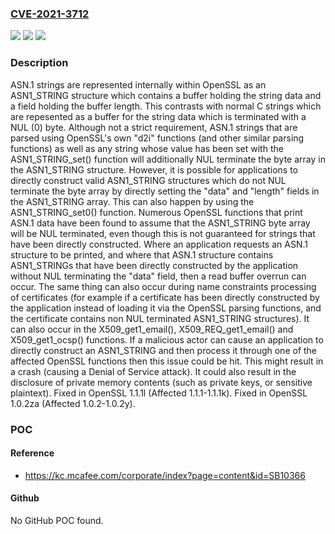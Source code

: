 ### [CVE-2021-3712](https://cve.mitre.org/cgi-bin/cvename.cgi?name=CVE-2021-3712)
![](https://img.shields.io/static/v1?label=Product&message=OpenSSL&color=blue)
![](https://img.shields.io/static/v1?label=Version&message=n%2Fa&color=blue)
![](https://img.shields.io/static/v1?label=Vulnerability&message=Buffer%20overflow&color=brighgreen)

### Description

ASN.1 strings are represented internally within OpenSSL as an ASN1_STRING structure which contains a buffer holding the string data and a field holding the buffer length. This contrasts with normal C strings which are repesented as a buffer for the string data which is terminated with a NUL (0) byte. Although not a strict requirement, ASN.1 strings that are parsed using OpenSSL's own "d2i" functions (and other similar parsing functions) as well as any string whose value has been set with the ASN1_STRING_set() function will additionally NUL terminate the byte array in the ASN1_STRING structure. However, it is possible for applications to directly construct valid ASN1_STRING structures which do not NUL terminate the byte array by directly setting the "data" and "length" fields in the ASN1_STRING array. This can also happen by using the ASN1_STRING_set0() function. Numerous OpenSSL functions that print ASN.1 data have been found to assume that the ASN1_STRING byte array will be NUL terminated, even though this is not guaranteed for strings that have been directly constructed. Where an application requests an ASN.1 structure to be printed, and where that ASN.1 structure contains ASN1_STRINGs that have been directly constructed by the application without NUL terminating the "data" field, then a read buffer overrun can occur. The same thing can also occur during name constraints processing of certificates (for example if a certificate has been directly constructed by the application instead of loading it via the OpenSSL parsing functions, and the certificate contains non NUL terminated ASN1_STRING structures). It can also occur in the X509_get1_email(), X509_REQ_get1_email() and X509_get1_ocsp() functions. If a malicious actor can cause an application to directly construct an ASN1_STRING and then process it through one of the affected OpenSSL functions then this issue could be hit. This might result in a crash (causing a Denial of Service attack). It could also result in the disclosure of private memory contents (such as private keys, or sensitive plaintext). Fixed in OpenSSL 1.1.1l (Affected 1.1.1-1.1.1k). Fixed in OpenSSL 1.0.2za (Affected 1.0.2-1.0.2y).

### POC

#### Reference
- https://kc.mcafee.com/corporate/index?page=content&id=SB10366

#### Github
No GitHub POC found.

